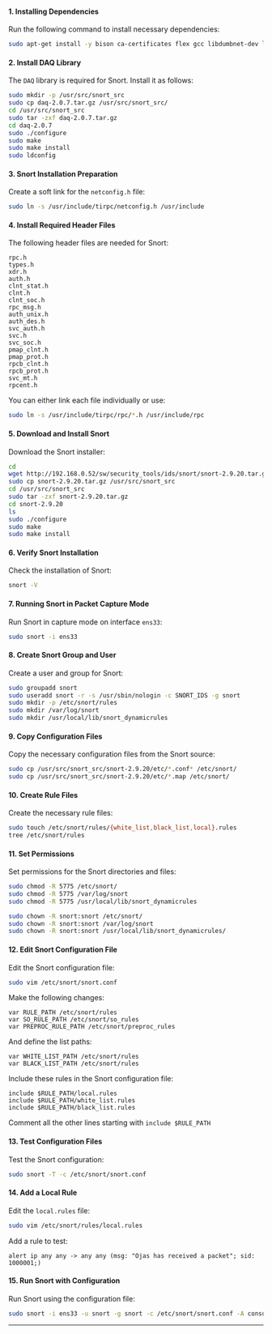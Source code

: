 #### **1. Installing Dependencies**

Run the following command to install necessary dependencies:

```bash
sudo apt-get install -y bison ca-certificates flex gcc libdumbnet-dev libluajit-5.1-dev libnghttp2-dev libpcap-dev libpcre3-dev libssl-dev make openssl wget zlib1g-dev
```

#### **2. Install DAQ Library**

The `DAQ` library is required for Snort. Install it as follows:

```bash
sudo mkdir -p /usr/src/snort_src
sudo cp daq-2.0.7.tar.gz /usr/src/snort_src/
cd /usr/src/snort_src
sudo tar -zxf daq-2.0.7.tar.gz
cd daq-2.0.7
sudo ./configure
sudo make
sudo make install
sudo ldconfig
```

#### **3. Snort Installation Preparation**

Create a soft link for the `netconfig.h` file:

```bash
sudo ln -s /usr/include/tirpc/netconfig.h /usr/include
```

#### **4. Install Required Header Files**

The following header files are needed for Snort:

```plaintext
rpc.h
types.h
xdr.h
auth.h
clnt_stat.h
clnt.h
clnt_soc.h
rpc_msg.h
auth_unix.h
auth_des.h
svc_auth.h
svc.h
svc_soc.h
pmap_clnt.h
pmap_prot.h
rpcb_clnt.h
rpcb_prot.h
svc_mt.h
rpcent.h
```

You can either link each file individually or use:

```bash
sudo ln -s /usr/include/tirpc/rpc/*.h /usr/include/rpc
```

#### **5. Download and Install Snort**

Download the Snort installer:

```bash
cd
wget http://192.168.0.52/sw/security_tools/ids/snort/snort-2.9.20.tar.gz
sudo cp snort-2.9.20.tar.gz /usr/src/snort_src
cd /usr/src/snort_src
sudo tar -zxf snort-2.9.20.tar.gz
cd snort-2.9.20
ls
sudo ./configure
sudo make 
sudo make install
```

#### **6. Verify Snort Installation**

Check the installation of Snort:

```bash
snort -V
```

#### **7. Running Snort in Packet Capture Mode**

Run Snort in capture mode on interface `ens33`:

```bash
sudo snort -i ens33
```

#### **8. Create Snort Group and User**

Create a user and group for Snort:

```bash
sudo groupadd snort
sudo useradd snort -r -s /usr/sbin/nologin -c SNORT_IDS -g snort
sudo mkdir -p /etc/snort/rules
sudo mkdir /var/log/snort
sudo mkdir /usr/local/lib/snort_dynamicrules
```

#### **9. Copy Configuration Files**

Copy the necessary configuration files from the Snort source:

```bash
sudo cp /usr/src/snort_src/snort-2.9.20/etc/*.conf* /etc/snort/
sudo cp /usr/src/snort_src/snort-2.9.20/etc/*.map /etc/snort/
```

#### **10. Create Rule Files**

Create the necessary rule files:

```bash
sudo touch /etc/snort/rules/{white_list,black_list,local}.rules
tree /etc/snort/rules
```

#### **11. Set Permissions**

Set permissions for the Snort directories and files:

```bash
sudo chmod -R 5775 /etc/snort/
sudo chmod -R 5775 /var/log/snort
sudo chmod -R 5775 /usr/local/lib/snort_dynamicrules

sudo chown -R snort:snort /etc/snort/
sudo chown -R snort:snort /var/log/snort
sudo chown -R snort:snort /usr/local/lib/snort_dynamicrules/
```

#### **12. Edit Snort Configuration File**

Edit the Snort configuration file:

```bash
sudo vim /etc/snort/snort.conf
```

Make the following changes:

```plaintext
var RULE_PATH /etc/snort/rules
var SO_RULE_PATH /etc/snort/so_rules
var PREPROC_RULE_PATH /etc/snort/preproc_rules
```

And define the list paths:

```plaintext
var WHITE_LIST_PATH /etc/snort/rules
var BLACK_LIST_PATH /etc/snort/rules
```

Include these rules in the Snort configuration file:

```plaintext
include $RULE_PATH/local.rules
include $RULE_PATH/white_list.rules
include $RULE_PATH/black_list.rules
```
Comment all the other lines starting with `include $RULE_PATH`
#### **13. Test Configuration Files**

Test the Snort configuration:

```bash
sudo snort -T -c /etc/snort/snort.conf
```

#### **14. Add a Local Rule**

Edit the `local.rules` file:

```bash
sudo vim /etc/snort/rules/local.rules
```

Add a rule to test:

```plaintext
alert ip any any -> any any (msg: "Ojas has received a packet"; sid: 1000001;)
```

#### **15. Run Snort with Configuration**

Run Snort using the configuration file:

```bash
sudo snort -i ens33 -u snort -g snort -c /etc/snort/snort.conf -A console
```

---
